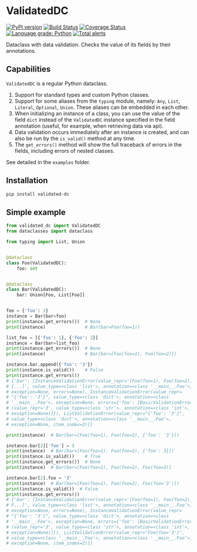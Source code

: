 # ValidatedDC

[![PyPI version](https://badge.fury.io/py/validated-dc.svg)](https://badge.fury.io/py/validated-dc) [![Build Status](https://travis-ci.com/EvgeniyBurdin/validated_dc.svg?branch=master)](https://travis-ci.com/EvgeniyBurdin/validated_dc) [![Coverage Status](https://coveralls.io/repos/github/EvgeniyBurdin/validated_dc/badge.svg?branch=master)](https://coveralls.io/github/EvgeniyBurdin/validated_dc?branch=master) [![Language grade: Python](https://img.shields.io/lgtm/grade/python/g/EvgeniyBurdin/validated_dc.svg?logo=lgtm&logoWidth=18)](https://lgtm.com/projects/g/EvgeniyBurdin/validated_dc/context:python) [![Total alerts](https://img.shields.io/lgtm/alerts/g/EvgeniyBurdin/validated_dc.svg?logo=lgtm&logoWidth=18)](https://lgtm.com/projects/g/EvgeniyBurdin/validated_dc/alerts/)

Dataclass with data validation. Checks the value of its fields by their annotations.

## Capabilities

`ValidatedDC` is a regular Python dataclass.

1. Support for standard types and custom Python classes.
2. Support for some aliases from the `typing` module, namely: `Any`, `List`, `Literal`, `Optional`, `Union`. These aliases can be embedded in each other.
3. When initializing an instance of a class, you can use the value of the field `dict` instead of the `ValidatedDC` instance specified in the field annotation (useful, for example, when retrieving data via api).
4. Data validation occurs immediately after an instance is created, and can also be run by the `is_valid()` method at any time.
5. The `get_errors()` method will show the full traceback of errors in the fields, including errors of nested classes.

See detailed in the `examples` folder.

## Installation

```bash
pip install validated-dc
```

## Simple example

```python
from validated_dc import ValidatedDC
from dataclasses import dataclass

from typing import List, Union


@dataclass
class Foo(ValidatedDC):
    foo: int


@dataclass
class Bar(ValidatedDC):
    bar: Union[Foo, List[Foo]]


foo = {'foo': 1}
instance = Bar(bar=foo)
print(instance.get_errors())  # None
print(instance)               # Bar(bar=Foo(foo=1))

list_foo = [{'foo': 1}, {'foo': 2}]
instance = Bar(bar=list_foo)
print(instance.get_errors())  # None
print(instance)               # Bar(bar=[Foo(foo=1), Foo(foo=2)])

instance.bar.append({'foo': '3'})
print(instance.is_valid())    # False
print(instance.get_errors())
# {'bar': [InstanceValidationError(value_repr='[Foo(foo=1), Foo(foo=2),
# {...]', value_type=<class 'list'>, annotation=<class '__main__.Foo'>,
# exception=None, errors=None), InstanceValidationError(value_repr=
# "{'foo': '3'}", value_type=<class 'dict'>, annotation=<class
# '__main__.Foo'>, exception=None, errors={'foo': [BasicValidationError
# (value_repr='3', value_type=<class 'str'>, annotation=<class 'int'>,
# exception=None)]}), ListValidationError(value_repr="{'foo': '3'}",
# value_type=<class 'dict'>, annotation=<class '__main__.Foo'>,
# exception=None, item_index=2)]}

print(instance)  # Bar(bar=[Foo(foo=1), Foo(foo=2), {'foo': '3'}])

instance.bar[2]['foo'] = 3
print(instance)  # Bar(bar=[Foo(foo=1), Foo(foo=2), {'foo': 3}])
print(instance.is_valid())    # True
print(instance.get_errors())  # None
print(instance)  # Bar(bar=[Foo(foo=1), Foo(foo=2), Foo(foo=3)]

instance.bar[2].foo = '3'
print(instance)  # Bar(bar=[Foo(foo=1), Foo(foo=2), Foo(foo='3')])
print(instance.is_valid())  # False
print(instance.get_errors())
# {'bar': [InstanceValidationError(value_repr='[Foo(foo=1), Foo(foo=2),
# F...]', value_type=<class 'list'>, annotation=<class '__main__.Foo'>,
# exception=None, errors=None), InstanceValidationError(value_repr=
# "{'foo': '3'}", value_type=<class 'dict'>, annotation=<class
# '__main__.Foo'>, exception=None, errors={'foo': [BasicValidationError
# (value_repr='3', value_type=<class 'str'>, annotation=<class 'int'>,
# exception=None)]}), ListValidationError(value_repr="Foo(foo='3')",
# value_type=<class '__main__.Foo'>, annotation=<class '__main__.Foo'>,
# exception=None, item_index=2)]}
```
